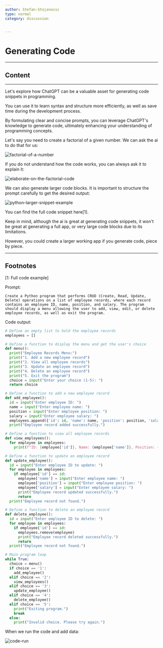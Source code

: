 ```yaml
---
author: Stefan-Stojanovic
type: normal
category: discussion
 

---
```


# Generating Code

---

## Content

---

Let's explore how ChatGPT can be a valuable asset for generating code snippets in programming. 

You can use it to learn syntax and structure more efficiently, as well as save time during the development process.

By formulating clear and concise prompts, you can leverage ChatGPT's knowledge to generate code, ultimately enhancing your understanding of programming concepts.

Let's say you need to create a factorial of a given number. We can ask the ai to do that for us:

![factorial-of-a-number](https://img.enkipro.com/e8ce4eb2228c9b4d3e8fa3cd1bd76ede.png)

If you do not understand how the code works, you can always ask it to explain it:

![elaborate-on-the-factorial-code](https://img.enkipro.com/e8ce4eb2228c9b4d3e8fa3cd1bd76ede.png)

We can also generate larger code blocks. It is important to structure the prompt carefully to get the desired output:

![python-larger-snippet-example](https://img.enkipro.com/c639cda3e3a3d91043322e1d35cb6190.png)

You can find the full code snippet here[1].

Keep in mind, although the ai is great at generating code snippets, it won't be great at generating a full app, or very large code blocks due to its limitations.

However, you could create a larger working app if you generate code, piece by piece.


---

## Footnotes

[1: Full code example]

Prompt:

```plain-text
Create a Python program that performs CRUD (Create, Read, Update, Delete) operations on a list of employee records, where each record contains an employee ID, name, position, and salary. The program should display a menu allowing the user to add, view, edit, or delete employee records, as well as exit the program.
```

Code output:

```python
# Define an empty list to hold the employee records
employees = []

# Define a function to display the menu and get the user's choice
def menu():
  print("Employee Records Menu:")
  print("1. Add a new employee record")
  print("2. View all employee records")
  print("3. Update an employee record")
  print("4. Delete an employee record")
  print("5. Exit the program")
  choice = input("Enter your choice (1-5): ")
  return choice

# Define a function to add a new employee record
def add_employee():
  id = input("Enter employee ID: ")
  name = input("Enter employee name: ")
  position = input("Enter employee position: ")
  salary = input("Enter employee salary: ")
  employees.append({'id': id, 'name': name, 'position': position, 'salary': salary})
  print("Employee record added successfully.")

# Define a function to view all employee records
def view_employees():
  for employee in employees:
    print(f"ID: {employee['id']}, Name: {employee['name']}, Position: {employee['position']}, Salary: {employee['salary']}")

# Define a function to update an employee record
def update_employee():
  id = input("Enter employee ID to update: ")
  for employee in employees:
    if employee['id'] == id:
      employee['name'] = input("Enter employee name: ")
      employee['position'] = input("Enter employee position: ")
      employee['salary'] = input("Enter employee salary: ")
      print("Employee record updated successfully.")
      return
  print("Employee record not found.")

# Define a function to delete an employee record
def delete_employee():
  id = input("Enter employee ID to delete: ")
  for employee in employees:
    if employee['id'] == id:
      employees.remove(employee)
      print("Employee record deleted successfully.")
      return
  print("Employee record not found.")

# Main program loop
while True:
  choice = menu()
  if choice == '1':
    add_employee()
  elif choice == '2':
    view_employees()
  elif choice == '3':
    update_employee()
  elif choice == '4':
    delete_employee()
  elif choice == '5':
    print("Exiting program.")
    break
  else:
    print("Invalid choice. Please try again.")
```

When we run the code and add data:

![code-run](https://img.enkipro.com/bad06010d318f85ddbbcacebfecfcf8f.png)